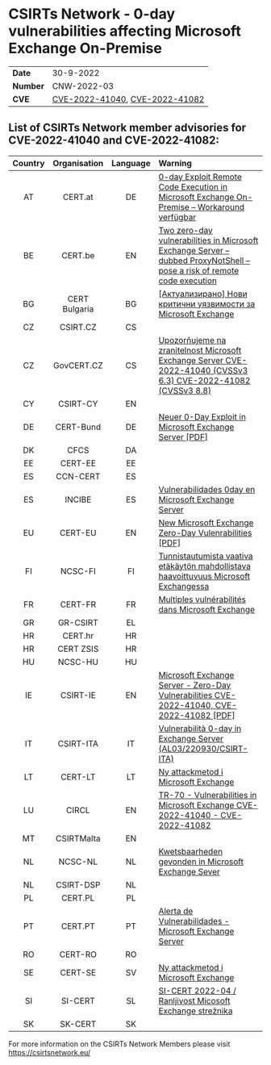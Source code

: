 # CSIRTs Network - 0-day vulnerabilities affecting Microsoft Exchange On-Premise

|   |   |
|---|---|
| **Date** | 30-9-2022 |
| **Number** | CNW-2022-03 |
| **CVE** | [CVE-2022-41040](https://www.cve.org/CVERecord?id=CVE-2022-41040), [CVE-2022-41082](https://www.cve.org/CVERecord?id=CVE-2022-41082) |

## List of CSIRTs Network member advisories for CVE-2022-41040 and CVE-2022-41082:

| Country | Organisation | Language | Warning |
| :-----: | :----------: | :------: | :------ |
| AT | CERT.at | DE | [0-day Exploit Remote Code Execution in Microsoft Exchange On-Premise – Workaround verfügbar](https://cert.at/de/warnungen/2022/11/0-day-exploit-remote-code-execution-in-microsoft-exchange-on-premise-workaround-verfugbar) |
| BE | CERT.be | EN | [Two zero-day vulnerabilities in Microsoft Exchange Server – dubbed ProxyNotShell – pose a risk of remote code execution](https://cert.be/en/two-zero-day-vulnerabilities-microsoft-exchange-server-dubbed-proxynotshell-pose-risk-remote-code) |
| BG | CERT Bulgaria | BG | [[Актуализирано] Нови критични уязвимости за Microsoft Exchange](https://www.govcert.bg/BG/NAW/Pages/%D0%9D%D0%BE%D0%B2%D0%B8-%D0%BA%D1%80%D0%B8%D1%82%D0%B8%D1%87%D0%BD%D0%B8-%D1%83%D1%8F%D0%B7%D0%B2%D0%B8%D0%BC%D0%BE%D1%81%D1%82%D0%B8-%D0%B7%D0%B0-Microsoft-Exchange.aspx) |
| CZ | CSIRT.CZ | CS | |
| CZ | GovCERT.CZ | CS | [Upozorňujeme na zranitelnost Microsoft Exchange Server CVE-2022-41040 (CVSSv3 6.3) CVE-2022-41082 (CVSSv3 8.8)](https://www.nukib.cz/cs/infoservis/hrozby/1882-upozornujeme-na-zranitelnost-microsoft-exchange-server-cve-2022-41040-cvssv3-6-3-cve-2022-41082-cvssv3-8-8/) |
| CY | CSIRT-CY | EN | |
| DE | CERT-Bund | DE | [Neuer 0-Day Exploit in Microsoft Exchange Server [PDF]](https://www.bsi.bund.de/SharedDocs/Cybersicherheitswarnungen/DE/2022/2022-258168-1032.pdf?__blob=publicationFile) |
| DK | CFCS | DA | |
| EE | CERT-EE | EE | |
| ES | CCN-CERT | ES | |
| ES | INCIBE | ES | [Vulnerabilidades 0day en Microsoft Exchange Server](https://www.incibe.es/empresas/avisos-seguridad/vulnerabilidades-0day-microsoft-exchange-server) |
| EU | CERT-EU | EN | [New Microsoft Exchange Zero-Day Vulenrabilities [PDF]](https://www.cert.europa.eu/static/SecurityAdvisories/2022/CERT-EU-SA2022-068.pdf)|
| FI | NCSC-FI | FI | [Tunnistautumista vaativa etäkäytön mahdollistava haavoittuvuus Microsoft Exchangessa](https://www.kyberturvallisuuskeskus.fi/fi/haavoittuvuus_14/2022) |
| FR | CERT-FR | FR | [Multiples vulnérabilités dans Microsoft Exchange](https://www.cert.ssi.gouv.fr/alerte/CERTFR-2022-ALE-008/) |
| GR | GR-CSIRT | EL | |
| HR | CERT.hr | HR | |
| HR | CERT ZSIS | HR | |
| HU | NCSC-HU | HU | |
| IE | CSIRT-IE | EN | [Microsoft Exchange Server - Zero-Day Vulnerabilities CVE-2022-41040, CVE-2022-41082 [PDF]](https://www.ncsc.gov.ie/pdfs/MicrosoftExchange-2022-09-30.pdf) |
| IT | CSIRT-ITA | IT | [Vulnerabilità 0-day in Exchange Server (AL03/220930/CSIRT-ITA)](https://www.csirt.gov.it/contenuti/vulnerabilita-0-day-in-exchage-server-al03-220930-csirt-ita)|
| LT | CERT-LT | LT | [Ny attackmetod i Microsoft Exchange](https://www.nksc.lt/naujienos/microsoft_exchange_server_spragos_cve-2022-41040_i.html)|
| LU | CIRCL | EN | [TR-70 - Vulnerabilities in Microsoft Exchange CVE-2022-41040 - CVE-2022-41082](https://www.circl.lu/pub/tr-70/) |
| MT | CSIRTMalta | EN | |
| NL | NCSC-NL | NL | [Kwetsbaarheden gevonden in Microsoft Exchange Sever](https://www.ncsc.nl/actueel/advisory?id=NCSC-2022-0610) |
| NL | CSIRT-DSP | NL | |
| PL | CERT.PL | PL | |
| PT | CERT.PT | PT | [Alerta de Vulnerabilidades - Microsoft Exchange Server](https://dyn.cncs.gov.pt/pt/alerta-detalhe/art/135694/alerta-de-vulnerabilidades-microsoft-exchange-server)|
| RO | CERT-RO | RO | |
| SE | CERT-SE | SV | [Ny attackmetod i Microsoft Exchange](https://www.cert.se/2022/09/ny-attackmetod-i-microsoft-exchange) |
| SI | SI-CERT | SL | [SI-CERT 2022-04 / Ranljivost Micosoft Exchange strežnika](https://www.cert.si/si-cert-2022-04/) |
| SK | SK-CERT | SK | |



For more information on the CSIRTs Network Members please visit https://csirtsnetwork.eu/
